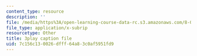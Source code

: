 ```yaml
---
content_type: resource
description: ''
file: /media/https%3A/open-learning-course-data-rc.s3.amazonaws.com/8-04-quantum-physics-i-spring-2016/7c156c130026dfff64a83c0af5951fd9_NwPOhzDPHKc.srt
file_type: application/x-subrip
resourcetype: Other
title: 3play caption file
uid: 7c156c13-0026-dfff-64a8-3c0af5951fd9
---
```

